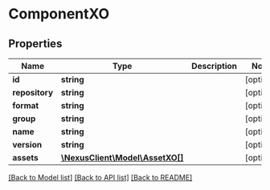 # ComponentXO

## Properties
Name | Type | Description | Notes
------------ | ------------- | ------------- | -------------
**id** | **string** |  | [optional] 
**repository** | **string** |  | [optional] 
**format** | **string** |  | [optional] 
**group** | **string** |  | [optional] 
**name** | **string** |  | [optional] 
**version** | **string** |  | [optional] 
**assets** | [**\NexusClient\Model\AssetXO[]**](AssetXO.md) |  | [optional] 

[[Back to Model list]](../README.md#documentation-for-models) [[Back to API list]](../README.md#documentation-for-api-endpoints) [[Back to README]](../README.md)


